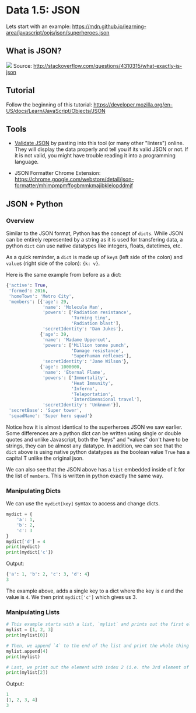 # Data 1.5: JSON

Lets start with an example:
https://mdn.github.io/learning-area/javascript/oojs/json/superheroes.json

## What is JSON?

![](https://www.evernote.com/shard/s150/sh/90cf283d-4adc-4f6f-aeaf-c8f2660d13c7/793cabb9f194996b/res/62dd9784-077a-45ee-8b47-c23054e2cc59/skitch.png?resizeSmall&width=832)
Source: http://stackoverflow.com/questions/4310315/what-exactly-is-json

## Tutorial

Follow the beginning of this tutorial: https://developer.mozilla.org/en-US/docs/Learn/JavaScript/Objects/JSON
<!-- [Some insane diagrams](http://www.json.org/) that tell you exactly what is valid JSON. -->

## Tools

- [Validate JSON](https://jsonlint.com/) by pasting into this tool (or many other "linters") online. They will display the data properly and tell you if its valid JSON or not. If it is not valid, you might have trouble reading it into a programming language.

- JSON Formatter Chrome Extension: https://chrome.google.com/webstore/detail/json-formatter/mhimpmpmffogbmmkmajibklelopddmjf

## JSON + Python

### Overview

Similar to the JSON format, Python has the concept of `dicts`. While JSON can be entirely represented by a string as it is used for transfering data, a python `dict` can use native datatypes like integers, floats, datetimes, etc.

As a quick reminder, a `dict` is made up of `key`s (left side of the colon) and `value`s (right side of the colon): `{k: v}`.

Here is the same example from before as a dict:

```python
{'active': True,
 'formed': 2016,
 'homeTown': 'Metro City',
 'members': [{'age': 29,
              'name': 'Molecule Man',
              'powers': ['Radiation resistance',
                         'Turning tiny',
                         'Radiation blast'],
              'secretIdentity': 'Dan Jukes'},
             {'age': 39,
              'name': 'Madame Uppercut',
              'powers': ['Million tonne punch',
                         'Damage resistance',
                         'Superhuman reflexes'],
              'secretIdentity': 'Jane Wilson'},
             {'age': 1000000,
              'name': 'Eternal Flame',
              'powers': ['Immortality',
                         'Heat Immunity',
                         'Inferno',
                         'Teleportation',
                         'Interdimensional travel'],
              'secretIdentity': 'Unknown'}],
 'secretBase': 'Super tower',
 'squadName': 'Super hero squad'}
 ```

 Notice how it is almost identical to the superheroes JSON we saw earlier. Some differences are a python dict can be written using single or double quotes and unlike Javascript, both the "keys" and "values" don't have to be strings, they can be almost any datatype. In addition, we can see that the `dict` above is using native python datatypes as the boolean value `True` has a capital T unlike the original json.

 We can also see that the JSON above has a `list` embedded inside of it for the list of `members`. This is written in python exactly the same way.

### Manipulating Dicts

We can use the `mydict[key]` syntax to access and change dicts.

```python
mydict = {
    'a': 1,
    'b': 2,
    'c': 3
}
mydict['d'] = 4
print(mydict)
print(mydict['c'])
```

Output:
```python
{'a': 1, 'b': 2, 'c': 3, 'd': 4}
3
```

The example above, adds a single key to a dict where the key is `d` and the value is `4`. We then print `mydict['c']` which gives us 3.

### Manipulating Lists

```python
# This example starts with a list, `mylist` and prints out the first element of the list. Note that lists in python are 0-indexed. The first element of the list is `1`.
mylist = [1, 2, 3]
print(mylist[0])

# Then, we append `4` to the end of the list and print the whole thing out. We can see the list now has 4 elements.
mylist.append(4)
print(mylist)

# Last, we print out the element with index 2 (i.e. the 3rd element of the list which is 3).
print(mylist[2])
```

Output:
```python
1
[1, 2, 3, 4]
3
```

